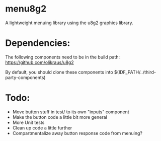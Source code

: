 # menu8g2
A lightweight menuing library using the u8g2 graphics library.

# Dependencies:
The following components need to be in the build path:
https://github.com/olikraus/u8g2

By default, you should clone these components into $(IDF_PATH/../third-party-components)

# Todo:
* Move button stuff in test/ to its own "inputs" component
* Make the button code a little bit more general
* More Unit tests
* Clean up code a little further
* Compartmentalize away button response code from menuing?
